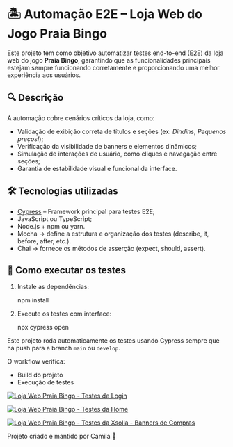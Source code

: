 # 🏝️ Automação E2E – Loja Web do Jogo Praia Bingo

Este projeto tem como objetivo automatizar testes end-to-end (E2E) da loja web do jogo **Praia Bingo**, garantindo que as funcionalidades principais estejam sempre funcionando corretamente e proporcionando uma melhor experiência aos usuários.

## 🔍 Descrição

A automação cobre cenários críticos da loja, como:

- Validação de exibição correta de títulos e seções (ex: *Dindins*, *Pequenos preços!*);
- Verificação da visibilidade de banners e elementos dinâmicos;
- Simulação de interações de usuário, como cliques e navegação entre seções;
- Garantia de estabilidade visual e funcional da interface.

## 🛠️ Tecnologias utilizadas

- [Cypress](https://www.cypress.io/) – Framework principal para testes E2E;
- JavaScript ou TypeScript;
- Node.js + npm ou yarn.
- Mocha → define a estrutura e organização dos testes (describe, it, before, after, etc.).
- Chai → fornece os métodos de asserção (expect, should, assert).

## 🚀 Como executar os testes

1. Instale as dependências:

   npm install

2. Execute os testes com interface:

    npx cypress open

Este projeto roda automaticamente os testes usando Cypress sempre que há push para a branch `main` ou `develop`. 

O workflow verifica:
- Build do projeto
- Execução de testes

[![Loja Web Praia Bingo - Testes de Login](https://github.com/camilasgoncalves/Automacao-Loja-Web-Praia-Bingo/actions/workflows/testes-login.yml/badge.svg)](https://github.com/camilasgoncalves/Automacao-Loja-Web-Praia-Bingo/actions/workflows/testes-login.yml)

[![Loja Web Praia Bingo - Testes da Home](https://github.com/camilasgoncalves/Automacao-Loja-Web-Praia-Bingo/actions/workflows/testes-home.yml/badge.svg)](https://github.com/camilasgoncalves/Automacao-Loja-Web-Praia-Bingo/actions/workflows/testes-home.yml)

[![Loja Web Praia Bingo - Testes da Xsolla - Banners de Compras](https://github.com/camilasgoncalves/Automacao-Loja-Web-Praia-Bingo/actions/workflows/testes-xsolla.yml/badge.svg)](https://github.com/camilasgoncalves/Automacao-Loja-Web-Praia-Bingo/actions/workflows/testes-xsolla.yml)

Projeto criado e mantido por Camila 🧪